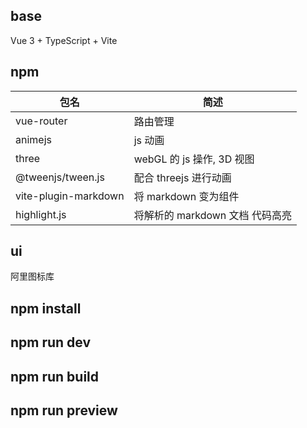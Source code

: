 ## base

Vue 3 + TypeScript + Vite

## npm

| 包名                 | 简述                            |
| -------------------- | ------------------------------- |
| vue-router           | 路由管理                        |
| animejs              | js 动画                         |
| three                | webGL 的 js 操作, 3D 视图       |
| @tweenjs/tween.js    | 配合 threejs 进行动画           |
| vite-plugin-markdown | 将 markdown 变为组件            |
| highlight.js         | 将解析的 markdown 文档 代码高亮 |

## ui

阿里图标库

## npm install

## npm run dev

## npm run build

## npm run preview
